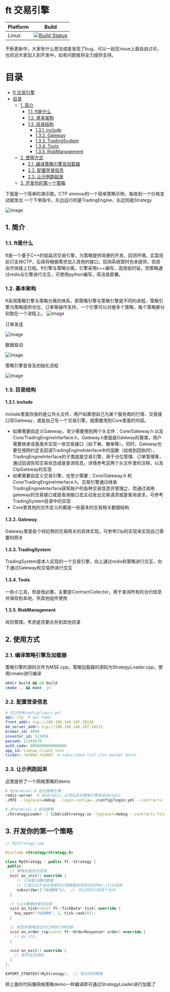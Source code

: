 # ft 交易引擎
| Platform | Build                                                                                                               |
| -------- | ------------------------------------------------------------------------------------------------------------------- |
| Linux    | [![Build Status](https://travis-ci.com/DuckDuckDuck0/ft.svg?branch=master)](https://travis-ci.com/DuckDuckDuck0/ft) |

不断更新中，大家有什么想法或是发现了bug，可以一起在issue上面自由讨论，也欢迎大家加入到开发中。如有问题我将全力提供支持。  

目录
=================


- [ft 交易引擎](#ft-%e4%ba%a4%e6%98%93%e5%bc%95%e6%93%8e)
- [目录](#%e7%9b%ae%e5%bd%95)
  - [1. 简介](#1-%e7%ae%80%e4%bb%8b)
    - [1.1. ft是什么](#11-ft%e6%98%af%e4%bb%80%e4%b9%88)
    - [1.2. 基本架构](#12-%e5%9f%ba%e6%9c%ac%e6%9e%b6%e6%9e%84)
    - [1.3. 目录结构](#13-%e7%9b%ae%e5%bd%95%e7%bb%93%e6%9e%84)
      - [1.3.1. include](#131-include)
      - [1.3.2. Gateway](#132-gateway)
      - [1.3.3. TradingSystem](#133-tradingsystem)
      - [1.3.4. Tools](#134-tools)
      - [1.3.5. RiskManagement](#135-riskmanagement)
  - [2. 使用方式](#2-%e4%bd%bf%e7%94%a8%e6%96%b9%e5%bc%8f)
    - [2.1. 编译策略引擎及加载器](#21-%e7%bc%96%e8%af%91%e7%ad%96%e7%95%a5%e5%bc%95%e6%93%8e%e5%8f%8a%e5%8a%a0%e8%bd%bd%e5%99%a8)
    - [2.2. 配置登录信息](#22-%e9%85%8d%e7%bd%ae%e7%99%bb%e5%bd%95%e4%bf%a1%e6%81%af)
    - [2.3. 让示例跑起来](#23-%e8%ae%a9%e7%a4%ba%e4%be%8b%e8%b7%91%e8%b5%b7%e6%9d%a5)
  - [3. 开发你的第一个策略](#3-%e5%bc%80%e5%8f%91%e4%bd%a0%e7%9a%84%e7%ac%ac%e4%b8%80%e4%b8%aa%e7%ad%96%e7%95%a5)

下面是一个简单的演示图，CTP simnow的一个简单策略示例，每收到一个价格变动就发出 一个下单指令，左边运行的是TradingEngine，右边则是Strategy

![image](img/example.jpg)

## 1. 简介
### 1.1. ft是什么
ft是一个基于C++的低延迟交易引擎，为策略提供简便的开发、回测环境。实盘目前只支持CTP，后续将根据需求加入其他的接口。回测系统暂时也未提供，但其会尽快提上日程。ft引擎与策略分离，引擎采用c++编写，高效低时延，而策略通过redis与引擎进行交互，可使用python编写，简洁易部署。

### 1.2. 基本架构
ft采用策略引擎与策略分离的体系，即策略引擎与策略引擎是不同的进程，策略引擎为策略提供仓位、订单等操作支持，一个引擎可以对接多个策略，每个策略都分别跑在一个进程上。
![image](img/framework.jpg)

订单发送

![image](img/Trading.png)

数据驱动

![image](img/MarketDataFlow.png)

策略引擎登录及初始化流程

![image](img/登录流程.png)

### 1.3. 目录结构
#### 1.3.1. include
include里面存放的是公共头文件，用户如果想自己为某个服务商的行情、交易接口写Gateway，或是自己写一个交易引擎，就需要用到Core里面的内容。
* 如果需要自定义Gateway，至少需要用到两个头文件：Core/Gateway.h 以及 Core/TradingEngineInterface.h。Gateway.h里面是Gateway的基类，用户需要继承该基类并实现一些交易接口（如下单、撤单等）。同时，Gateway也要在按照约定去回调TradingEngineInterface中的函数（如收到回执时），TradingEngineInterface的子类就是交易引擎，用于仓位管理、订单管理等，通过回调告知交易状态或是查询信息。详情参考这两个头文件里的注释，以及CtpGateway的实现
* 如果需要自定义交易引擎，也至少需要：Core/Gateway.h 和 Core/TradingEngineInterface.h。交易引擎通过继承TradingEngineInterface获知账户的各种交易信息并管理之，而通过调用gateway的交易接口或是查询接口去主动发出交易请求或是查询请求。可参考TradingSystem目录中的实现
* Core里其他的文件定义的都是一些基本的交易相关数据结构
#### 1.3.2. Gateway
Gateway里是各个经纪商的交易网关的具体实现，可参考Ctp的实现来实现自己需要的网关
#### 1.3.3. TradingSystem
TradingSystem是本人实现的一个交易引擎，向上通过redis和策略进行交互，向下通过Gateway和交易所进行交互
#### 1.3.4. Tools
一些小工具，但是很必要。主要是ContractCollector，用于查询所有的合约信息并保存到本地，供其他组件使用
#### 1.3.5. RiskManagement
风险管理。考虑是否要合并到其他目录

## 2. 使用方式
### 2.1. 编译策略引擎及加载器
策略引擎的源码文件为MSE.cpp，策略加载器的源码为StrategyLoader.cpp，使用cmake进行编译
```bash
mkdir build && cd build
cmake .. && make -j4
```

### 2.2. 配置登录信息
```yml
# 可以参考config/login.yml
api: ctp  # api name.
front_addr: tcp://180.168.146.187:10130
md_server_addr: tcp://180.168.146.187:10131
broker_id: 9999
investor_id: 123456
passwd: 12345678
auth_code: 0000000000000000
app_id: simnow_client_test
ticker: rb2009,rb2005  # subscribed list (for market data).
```

### 2.3. 让示例跑起来
这里提供了一个网格策略的demo
```bash
# 在terminal 0 启动策略引擎
redis-server  # 启动redis，必须在启动策略引擎前启动redis
./MTE --loglevel=debug --login-config=../config/login.yml --contracts-file=../config/contracts.csv
```
```bash
# 在terminal 1 启动策略
./StrategyLoader -l libGridStrategy.so -loglevel=debug --contracts-file=../config/contracts.csv
```

## 3. 开发你的第一个策略
```c++
// MyStrategy.cpp

#include <Strategy/Strategy.h>

class MyStrategy : public ft::Strategy {
 public:
  // 策略加载完后回调
  bool on_init() override {
     // 订阅感兴趣的数据
     // 订阅之后才会在有新的行情数据后收到对应的on_tick回调
     subscribe({"rb2009"});  // 可以同时订阅多个合约
  }

  // tick数据到来时回调
  void on_tick(const ft::TickData* tick) override {
    buy_open("rb2009", 1, tick->ask[0]);
  }

  // 收到本策略发出的订单的订单回报
  void on_order_rsp(const ft::OrderResponse* order) override {
    // do sth.
  }

  void on_exit() override {
    // 暂时还没用到
  }
};

EXPORT_STRATEGY(MyStrategy);  // 导出你的策略
```
把上面的代码像网格策略demo一样编译即可通过StrategyLoader进行加载了

